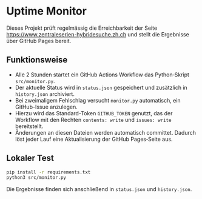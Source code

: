 # Uptime Monitor

Dieses Projekt prüft regelmässig die Erreichbarkeit der Seite
<https://www.zentraleserien-hybridesuche.zh.ch> und stellt die Ergebnisse
über GitHub Pages bereit.

## Funktionsweise

* Alle 2 Stunden startet ein GitHub&nbsp;Actions&nbsp;Workflow das
  Python‑Skript `src/monitor.py`.
* Der aktuelle Status wird in `status.json` gespeichert und zusätzlich in
  `history.json` archiviert.
* Bei zweimaligem Fehlschlag versucht `monitor.py` automatisch, ein GitHub-Issue anzulegen.
* Hierzu wird das Standard-Token `GITHUB_TOKEN` genutzt, das der Workflow mit den Rechten `contents: write` und `issues: write` bereitstellt.
* Änderungen an diesen Dateien werden automatisch committet. Dadurch
  löst jeder Lauf eine Aktualisierung der GitHub&nbsp;Pages‑Seite aus.

## Lokaler Test

```bash
pip install -r requirements.txt
python3 src/monitor.py
```

Die Ergebnisse finden sich anschließend in `status.json` und
`history.json`.
